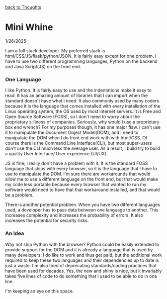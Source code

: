 [back to Thoughts](https://github.com/Marking-Time/Thoughts/tree/main)  
# Mini Whine
1/26/2025  

I am a full stack developer. My preferred stack is html/CSS/JS/flask/python/JSON. It is fairly easy except for one problem.  I have to use two different programming languages, Python on the backend and Java Script(JS) on the front end.  

### One Language  

I like Python. It is fairly easy to use and the indentations make it easy to read.  It has an amazing amount of libraries that I can import when the standard doesn't have what I need. It also commonly used by many coders because it is the language that comes installed with every installation of the Linux operating system, the OS used by most internet servers. It is Free and Open Source Software (FOSS), so I don't need to worry about the proprietary silliness of companies. Seriously, why would I use a proprietary box end wrench? For my purposes though, it has one major flaw. I can't use it to manipulate the Document Object Model(DOM), and I need to manipulate the DOM when I do front end work with with html/CSS. Of course there is the Command Line Interface(CLI), but most super-users don't use the CLI much less the average user. As a result, I build try to build a quality User Interface/ User experience (UI/UX). 

JS is fine; I really don't have a problem with it. It is the standard FOSS language that ships with every browser, so it is the language that I have to use to manipulate the DOM. I'm sure there are workarounds that would allow me to use a different language on the front end, but that would make my code less portable because every browser that wanted to run my software would need to have that that workaround installed, and that would be a problem.  

There is another potential problem.  When you have two different languages used, a developer has to pass data between one language to another.  This increases complexity and increases the probability of errors. It also increases the potential for security risks.  

### An Idea

Why not ship Python with the browser? Python could be easily extended to provide support for the DOM and it is  already a language that is used by many developers. I do like to work and thus get paid, but the additional work required to keep these two languages and their dependencies up to date is just a waste.  I'm also tired of deprecating standards/coding practices that have been used for decades. Yes, the new and shiny is nice, but it invariably takes five lines of code to do something that I used to be able to do in one line.  

I'm keeping an eye on this space.